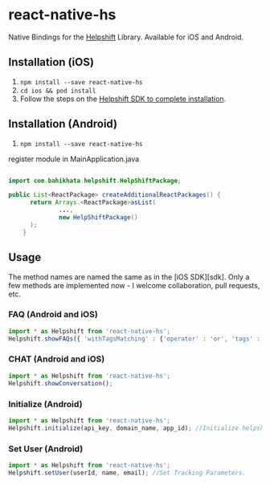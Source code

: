 # react-native-hs

Native Bindings for the [Helpshift][helpshift] Library.  Available for iOS and Android.

## Installation (iOS)

1. `npm install --save react-native-hs`
2. `cd ios && pod install`
3. Follow the steps on the [Helpshift SDK to complete installation](https://developers.helpshift.com/ios/getting-started/). 


## Installation (Android)

1. `npm install --save react-native-hs`

register module in MainApplication.java
```java

import com.bahikhata.helpshift.HelpShiftPackage;

public List<ReactPackage> createAdditionalReactPackages() {
      return Arrays.<ReactPackage>asList(
              ...,
              new HelpShiftPackage()
      );
    }
```

## Usage

The method names are named the same as in the [iOS SDK][sdk]. Only a few methods are implemented now - I welcome collaboration, pull requests, etc. 

### FAQ (Android and iOS)
```js
import * as Helpshift from 'react-native-hs';
Helpshift.showFAQs({ 'withTagsMatching' : {'operator' : 'or', 'tags' : ['iPhone', 'iPad']}});
```

### CHAT (Android and iOS)
```js
import * as Helpshift from 'react-native-hs';
Helpshift.showConversation();
```

### Initialize (Android)
```js
import * as Helpshift from 'react-native-hs';
Helpshift.initialize(api_key, domain_name, app_id); //Initialize helpshift sdk.
```

### Set User (Android)
```js
import * as Helpshift from 'react-native-hs';
Helpshift.setUser(userId, name, email); //Set Tracking Parameters.
```

[helpshift]: http://helpshift.com
